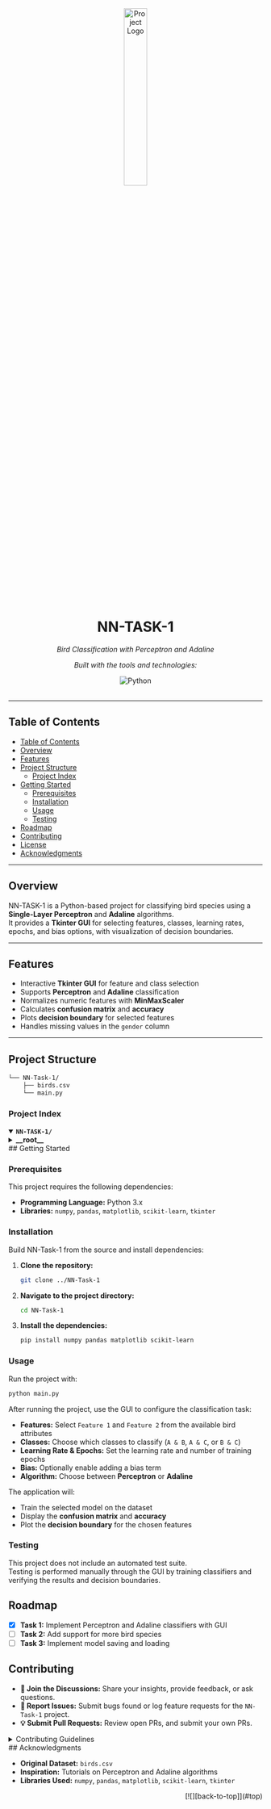 <div id="top">

<!-- HEADER STYLE: CLASSIC -->
<div align="center">

<img src="readmeai/assets/logos/purple.svg" width="30%" style="position: relative; top: 0; right: 0;" alt="Project Logo"/>

# NN-TASK-1

<em>Bird Classification with Perceptron and Adaline</em>

<!-- BADGES -->
<em>Built with the tools and technologies:</em>

<img src="https://img.shields.io/badge/Python-3776AB.svg?style=default&logo=Python&logoColor=white" alt="Python">

</div>
<br>

---

## Table of Contents

- [Table of Contents](#table-of-contents)
- [Overview](#overview)
- [Features](#features)
- [Project Structure](#project-structure)
    - [Project Index](#project-index)
- [Getting Started](#getting-started)
    - [Prerequisites](#prerequisites)
    - [Installation](#installation)
    - [Usage](#usage)
    - [Testing](#testing)
- [Roadmap](#roadmap)
- [Contributing](#contributing)
- [License](#license)
- [Acknowledgments](#acknowledgments)

---

## Overview

NN-TASK-1 is a Python-based project for classifying bird species using a **Single-Layer Perceptron** and **Adaline** algorithms.  
It provides a **Tkinter GUI** for selecting features, classes, learning rates, epochs, and bias options, with visualization of decision boundaries.

---

## Features

- Interactive **Tkinter GUI** for feature and class selection  
- Supports **Perceptron** and **Adaline** classification  
- Normalizes numeric features with **MinMaxScaler**  
- Calculates **confusion matrix** and **accuracy**  
- Plots **decision boundary** for selected features  
- Handles missing values in the `gender` column  

---

## Project Structure

```sh
└── NN-Task-1/
    ├── birds.csv
    └── main.py
```
### Project Index

<details open>
	<summary><b><code>NN-TASK-1/</code></b></summary>
	<!-- __root__ Submodule -->
	<details>
		<summary><b>__root__</b></summary>
		<blockquote>
			<div class='directory-path' style='padding: 8px 0; color: #666;'>
				<code><b>⦿ __root__</b></code>
			<table style='width: 100%; border-collapse: collapse;'>
			<thead>
				<tr style='background-color: #f8f9fa;'>
					<th style='width: 30%; text-align: left; padding: 8px;'>File Name</th>
					<th style='text-align: left; padding: 8px;'>Summary</th>
				</tr>
			</thead>
				<tr style='border-bottom: 1px solid #eee;'>
					<td style='padding: 8px;'><b><a href='NN-Task-1/blob/master/main.py'>main.py</a></b></td>
					<td style='padding: 8px;'>Python script with Tkinter GUI to select features, classes, learning rate, epochs, and bias, then train and evaluate Perceptron and Adaline classifiers on bird dataset, including normalization, confusion matrix, and plotting decision boundaries.</td>
				</tr>
				<tr style='border-bottom: 1px solid #eee;'>
					<td style='padding: 8px;'><b><a href='NN-Task-1/blob/master/birds.csv'>birds.csv</a></b></td>
					<td style='padding: 8px;'>Dataset containing bird attributes including gender, body mass, beak length, beak depth, fin length, and bird category used for training and testing classifiers.</td>
				</tr>
			</table>
		</blockquote>
	</details>
</details>
## Getting Started

### Prerequisites

This project requires the following dependencies:

- **Programming Language:** Python 3.x  
- **Libraries:** `numpy`, `pandas`, `matplotlib`, `scikit-learn`, `tkinter`  

### Installation

Build NN-Task-1 from the source and install dependencies:

1. **Clone the repository:**

    ```sh
    git clone ../NN-Task-1
    ```

2. **Navigate to the project directory:**

    ```sh
    cd NN-Task-1
    ```

3. **Install the dependencies:**

    ```sh
    pip install numpy pandas matplotlib scikit-learn
    ```

### Usage

Run the project with:

```sh
python main.py
```
After running the project, use the GUI to configure the classification task:

- **Features:** Select `Feature 1` and `Feature 2` from the available bird attributes  
- **Classes:** Choose which classes to classify (`A & B`, `A & C`, or `B & C`)  
- **Learning Rate & Epochs:** Set the learning rate and number of training epochs  
- **Bias:** Optionally enable adding a bias term  
- **Algorithm:** Choose between **Perceptron** or **Adaline**  

The application will:

- Train the selected model on the dataset  
- Display the **confusion matrix** and **accuracy**  
- Plot the **decision boundary** for the chosen features  

### Testing

This project does not include an automated test suite.  
Testing is performed manually through the GUI by training classifiers and verifying the results and decision boundaries.
## Roadmap

- [X] **Task 1:** Implement Perceptron and Adaline classifiers with GUI  
- [ ] **Task 2:** Add support for more bird species  
- [ ] **Task 3:** Implement model saving and loading
## Contributing

- **💬 Join the Discussions:** Share your insights, provide feedback, or ask questions.  
- **🐛 Report Issues:** Submit bugs found or log feature requests for the `NN-Task-1` project.  
- **💡 Submit Pull Requests:** Review open PRs, and submit your own PRs.  

<details closed>
<summary>Contributing Guidelines</summary>

1. **Fork the Repository:** Start by forking the project repository to your LOCAL account.  
2. **Clone Locally:** Clone the forked repository to your local machine using a git client.  
    ```sh
    git clone NN-Task-1
    ```  
3. **Create a New Branch:** Always work on a new branch with a descriptive name.  
    ```sh
    git checkout -b new-feature-x
    ```  
4. **Make Your Changes:** Develop and test your changes locally.  
5. **Commit Your Changes:** Commit with a clear message describing your updates.  
    ```sh
    git commit -m 'Implemented new feature x.'
    ```  
6. **Push to LOCAL:** Push the changes to your forked repository.  
    ```sh
    git push origin new-feature-x
    ```  
7. **Submit a Pull Request:** Create a PR against the original project repository. Clearly describe the changes and motivations.  
8. **Review:** Once your PR is reviewed and approved, it will be merged into the main branch.

</details>
## Acknowledgments

- **Original Dataset:** `birds.csv`  
- **Inspiration:** Tutorials on Perceptron and Adaline algorithms  
- **Libraries Used:** `numpy`, `pandas`, `matplotlib`, `scikit-learn`, `tkinter`  

<div align="right">
[![][back-to-top]](#top)
</div>
